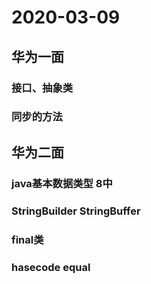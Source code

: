 # 2020-03-09
## 华为一面
### 接口、抽象类
### 同步的方法


## 华为二面
### java基本数据类型 8中
### StringBuilder StringBuffer
### final类
### hasecode equal
### 